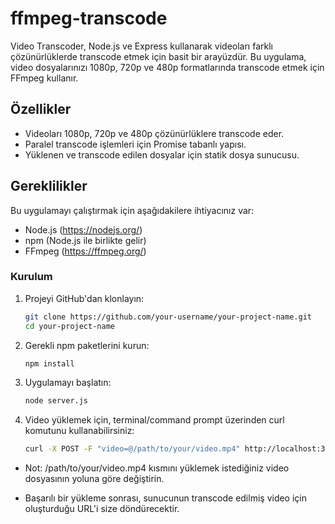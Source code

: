 # ffmpeg-transcode

Video Transcoder, Node.js ve Express kullanarak videoları farklı çözünürlüklerde transcode etmek için basit bir arayüzdür.
Bu uygulama, video dosyalarınızı 1080p, 720p ve 480p formatlarında transcode etmek için FFmpeg kullanır.

## Özellikler

- Videoları 1080p, 720p ve 480p çözünürlüklere transcode eder.
- Paralel transcode işlemleri için Promise tabanlı yapısı.
- Yüklenen ve transcode edilen dosyalar için statik dosya sunucusu.

## Gereklilikler

Bu uygulamayı çalıştırmak için aşağıdakilere ihtiyacınız var:

- Node.js (https://nodejs.org/)
- npm (Node.js ile birlikte gelir)
- FFmpeg (https://ffmpeg.org/)

### Kurulum

1. Projeyi GitHub'dan klonlayın:

   ```sh
   git clone https://github.com/your-username/your-project-name.git
   cd your-project-name

2. Gerekli npm paketlerini kurun:

   ```sh
   npm install

3. Uygulamayı başlatın:

   ```sh
   node server.js

4. Video yüklemek için, terminal/command prompt üzerinden curl komutunu kullanabilirsiniz:

   ```sh
   curl -X POST -F "video=@/path/to/your/video.mp4" http://localhost:3001/upload

- Not: /path/to/your/video.mp4 kısmını yüklemek istediğiniz video dosyasının yoluna göre değiştirin.

- Başarılı bir yükleme sonrası, sunucunun transcode edilmiş video için oluşturduğu URL'i size döndürecektir.
